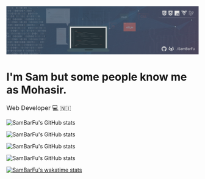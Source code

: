 <img src="https://github.com/SamBarFu/SamBarFu/blob/main/bannerReadme.png"/>

# I'm Sam  but some people know me as Mohasir.
<small style="font-size: 16px; font-weight: 400;">Web Developer :computer: :nicaragua:</small>

![SamBarFu's GitHub stats](https://github-readme-stats.vercel.app/api?username=SamBarFu&show_icons=true&theme=onedark)

![SamBarFu's GitHub stats](https://github-readme-stats.vercel.app/api?username=SamBarFu&show_icons=true&theme=gruvbox)

![SamBarFu's GitHub stats](https://github-readme-stats.vercel.app/api?username=SamBarFu&show_icons=true&theme=highcontrast)

![SamBarFu's GitHub stats](https://github-readme-stats.vercel.app/api?username=SamBarFu&show_icons=true&theme=dark)

[![SamBarFu's wakatime stats](https://github-readme-stats.vercel.app/api/wakatime?username=SamBarFu)](https://github.com/anuraghazra/github-readme-stats)

<!--
**SamBarFu/SamBarFu** is a ✨ _special_ ✨ repository because its `README.md` (this file) appears on your GitHub profile.

Here are some ideas to get you started:

- 🔭 I’m currently working on ...
- 🌱 I’m currently learning ...
- 👯 I’m looking to collaborate on ...
- 🤔 I’m looking for help with ...
- 💬 Ask me about ...
- 📫 How to reach me: ...
- 😄 Pronouns: ...
- ⚡ Fun fact: ...
-->
